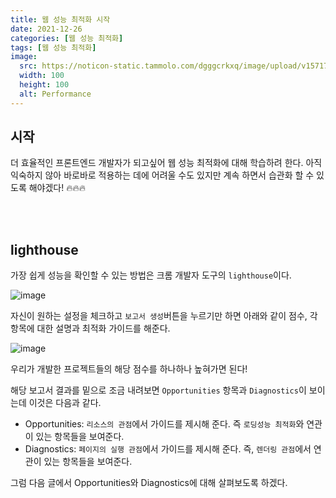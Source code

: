 ```yaml
---
title: 웹 성능 최적화 시작
date: 2021-12-26
categories: [웹 성능 최적화]
tags: [웹 성능 최적화]
image:
  src: https://noticon-static.tammolo.com/dgggcrkxq/image/upload/v1571795671/noticon/ncgxzfzuzo0ygwniagek.png
  width: 100
  height: 100
  alt: Performance
---
```




## 시작

더 효율적인 프론트엔드 개발자가 되고싶어 웹 성능 최적화에 대해 학습하려 한다. 아직 익숙하지 않아 바로바로 적용하는 데에 어려울 수도 있지만 계속 하면서 습관화 할 수 있도록 해야겠다! 🔥🔥🔥

<br/>
<br/>

## lighthouse

가장 쉽게 성능을 확인할 수 있는 방법은 크롬 개발자 도구의 `lighthouse`이다. 


![image](https://user-images.githubusercontent.com/52060742/147401619-5c0d07e4-827f-45f8-b31e-303e625aa3f5.png)


자신이 원하는 설정을 체크하고 `보고서 생성`버튼을 누르기만 하면 아래와 같이 점수, 각 항목에 대한 설명과 최적화 가이드를 해준다.


![image](https://user-images.githubusercontent.com/52060742/147401643-261d65fe-b402-4319-9f61-64c5a7dbd96b.png)


우리가 개발한 프로젝트들의 해당 점수를 하나하나 높혀가면 된다!


해당 보고서 결과를 밑으로 조금 내려보면 `Opportunities` 항목과 `Diagnostics`이 보이는데 이것은 다음과 같다.

- Opportunities: `리소스의 관점`에서 가이드를 제시해 준다. 즉 `로딩성능 최적화`와 연관이 있는 항목들을 보여준다.
- Diagnostics: `페이지의 실행 관점`에서 가이드를 제시해 준다. 즉, `렌더링 관점`에서 연관이 있는 항목들을 보여준다.

그럼 다음 글에서 Opportunities와 Diagnostics에 대해 살펴보도록 하겠다.